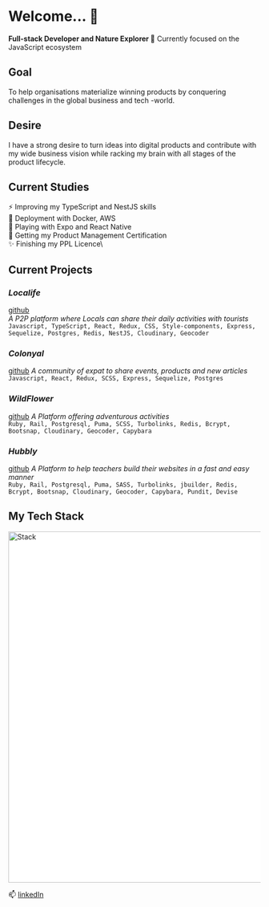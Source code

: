 # Welcome... 👋

**Full-stack Developer and Nature Explorer 🌱** Currently focused on the JavaScript ecosystem

## Goal
To help organisations materialize winning products by conquering challenges in the global business and tech -world. 

## Desire
I have a strong desire to turn ideas into digital products and contribute with my wide business vision while racking my brain with all stages of the product lifecycle.

## Current Studies
⚡ Improving my TypeScript and NestJS skills\
🔭 Deployment with Docker, AWS\
🌱 Playing with Expo and React Native\
👯 Getting my Product Management Certification\
✨ Finishing my PPL Licence\

## Current Projects

### _Localife_
[github](https://github.com/geuxor/local-life)<br>
_A P2P platform where Locals can share their daily activities with tourists_<br />
`Javascript, TypeScript, React, Redux, CSS, Style-components, Express, Sequelize, Postgres, Redis, NestJS, Cloudinary, Geocoder`

### _Colonyal_
[github](https://github.com/geuxor/colonyal)
_A community of expat to share events, products and new articles_\
`Javascript, React, Redux, SCSS, Express, Sequelize, Postgres`

### _WildFlower_
[github](https://github.com/geuxor/wildflowerxp)
 _A Platform offering adventurous activities_\
`Ruby, Rail, Postgresql, Puma, SCSS, Turbolinks, Redis, Bcrypt, Bootsnap, Cloudinary, Geocoder, Capybara`

### _Hubbly_
[github](https://github.com/RafaelFernandez/wslt)
_A Platform to help teachers build their websites in a fast and easy manner_\
`Ruby, Rail, Postgresql, Puma, SASS, Turbolinks, jbuilder, Redis, Bcrypt, Bootsnap, Cloudinary, Geocoder, Capybara, Pundit, Devise`

## My Tech Stack

<p float="left" style="background-color:#fff;">
  <img src="https://euroamerican.dk/photo/localife/mystack.png" alt="Stack" width="700"/>
</p>

📫 [linkedIn](https://www.linkedin.com/in/german-b/)<br>
